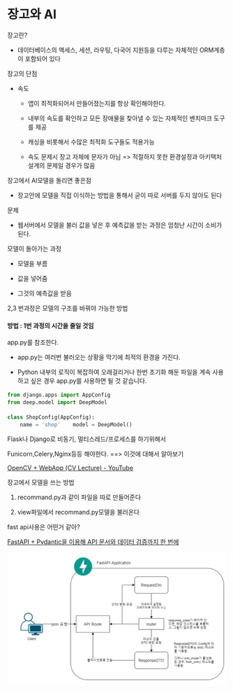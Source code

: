 # 장고와 AI

장고란?

- 데이터베이스의 액세스, 세션, 라우팅, 다국어 지원등을 다루는 자체적인 ORM계층이 포함되어 있다

장고의 단점

- 속도
  
  - 앱이 최적화되어서 만들어졌는지를 항상 확인해야한다.
  
  - 내부의 속도를 확인하고 모든 장애물을 찾아낼 수 있는 자체적인 벤치마크 도구를 제공
  
  - 캐싱을 비롯해서 수많은 최적화 도구들도 적용가능
  
  - 속도 문제시 장고 자체에 문자가 아님 => 적절하지 못한 환경설정과 아키택처 설계의 문제일 경우가 많음

장고에서 AI모델을 돌리면 좋은점

- 장고안에 모델을 직접 이식하는 방법을 통해서 굳이 따로 서버를 두지 않아도 된다

문제

- 웹서버에서 모델을 불러 값을 넣은 후 예측값을 받는 과정은 엄청난 시간이 소비가 된다.

모델이 돌아가는 과정

- 모델을 부름

- 값을 넣어줌

- 그것의 예측값을 받음

2,3 번과정은 모델의 구조를 바꿔야 가능한 방법

#### 방법 : 1번 과정의 시간을 줄일 것임

app.py를 참조한다.

- app.py는 여러번 불러오는 상황을 막기에 최적의 환경을 가진다.

- Python 내부의 로직이 복잡하여 오래걸리거나 한번 초기화 해둔 파일을 계속 사용하고 싶은 경우 app.py를 사용하면 될 것 같습니다.

```python
from django.apps import AppConfig
from deep.model import DeepModel 

class ShopConfig(AppConfig):
    name = 'shop'    model = DeepModel()
```

Flask나 Django로 비동기, 멀티스레드/프로세스를 하기위해서

Funicorn,Celery,Nginx등등 해야한다. ==> 이것에 대해서 알아보기

[OpenCV + WebApp (CV Lecture) - YouTube](https://www.youtube.com/playlist?list=PLvX6vpRszMkwECdbxNX8s9R-vcUFGqqtC)

장고에서 모델을 쓰는 방법

1. recommand.py과 같이 파일을 따로 만들어준다

2. view파일에서 recommand.py모델을 불러온다

fast api사용은 어떤거 같아?

[FastAPI + Pydantic을 이용해 API 문서와 데이터 검증까지 한 번에](https://buzzni.com/blog/47)

![](DjangoAndAI.assets/2022-09-03-17-34-27-image.png)
